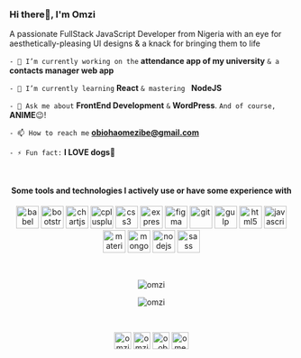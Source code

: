 ### Hi there👋, I'm Omzi</h1>	<p align="center">
A passionate FullStack JavaScript Developer from Nigeria with an eye for aesthetically-pleasing UI designs & a knack for bringing them to life

 `` - 🔭 I’m currently working on the `` **attendance app of my university** `` & a `` **contacts manager web app**

 `` - 🌱 I’m currently learning `` **React**  `` & mastering  `` **NodeJS**

 `` - 💬 Ask me about `` **FrontEnd Development** `` & `` **WordPress**.  `` And of course, `` **ANIME**😉!

 `` - 📫 How to reach me `` **obiohaomezibe@gmail.com**

 `` - ⚡ Fun fact: `` **I LOVE dogs**🐶

<br/>

<h4 align="center">Some tools and technologies I actively use or have some experience with</h4>

<p align="center"><img src="https://www.vectorlogo.zone/logos/babeljs/babeljs-icon.svg" alt="babel" width="40" height="40"/> <img src="https://devicons.github.io/devicon/devicon.git/icons/bootstrap/bootstrap-plain.svg" alt="bootstrap" width="40" height="40"/> <img src="https://www.chartjs.org/media/logo-title.svg" alt="chartjs" width="40" height="40"/> <img src="https://devicons.github.io/devicon/devicon.git/icons/cplusplus/cplusplus-original.svg" alt="cplusplus" width="40" height="40"/> <img src="https://devicons.github.io/devicon/devicon.git/icons/css3/css3-original-wordmark.svg" alt="css3" width="40" height="40"/> <img src="https://devicons.github.io/devicon/devicon.git/icons/express/express-original-wordmark.svg" alt="express" width="40" height="40"/> <img src="https://www.vectorlogo.zone/logos/figma/figma-icon.svg" alt="figma" width="40" height="40"/> <img src="https://www.vectorlogo.zone/logos/git-scm/git-scm-icon.svg" alt="git" width="40" height="40"/> <img src="https://devicons.github.io/devicon/devicon.git/icons/gulp/gulp-plain.svg" alt="gulp" width="40" height="40"/> <img src="https://devicons.github.io/devicon/devicon.git/icons/html5/html5-original-wordmark.svg" alt="html5" width="40" height="40"/> <img src="https://devicons.github.io/devicon/devicon.git/icons/javascript/javascript-original.svg" alt="javascript" width="40" height="40"/> <img src="https://raw.githubusercontent.com/prplx/svg-logos/5585531d45d294869c4eaab4d7cf2e9c167710a9/svg/materialize.svg" alt="materialize" width="40" height="40"/> <img src="https://devicons.github.io/devicon/devicon.git/icons/mongodb/mongodb-original-wordmark.svg" alt="mongodb" width="40" height="40"/> <img src="https://devicons.github.io/devicon/devicon.git/icons/nodejs/nodejs-original-wordmark.svg" alt="nodejs" width="40" height="40"/> <img src="https://devicons.github.io/devicon/devicon.git/icons/sass/sass-original.svg" alt="sass" width="40" height="40"/></p>

<br/>

<p align="center"><img src="https://github-readme-stats.vercel.app/api/?username=omzi&include_all_commits=true&show_icons=true&title_color=fff&icon_color=79ff97&text_color=9f9f9f&bg_color=151515" alt="omzi" /></p>

<p align="center"><img src="https://github-readme-stats.vercel.app/api/top-langs/?username=omzi&layout=compact" alt="omzi" /></p>

<br/>

<p align="center">
<a href="https://codepen.io/omzi" target="blank"><img align="center" src="https://cdn.jsdelivr.net/npm/simple-icons@3.0.1/icons/codepen.svg" alt="omzi" height="30" width="30" /></a>
<a href="https://dev.to/omzi" target="blank"><img align="center" src="https://cdn.jsdelivr.net/npm/simple-icons@3.0.1/icons/dev-dot-to.svg" alt="omzi" height="30" width="30" /></a>
<a href="https://twitter.com/o_obioha" target="blank"><img align="center" src="https://cdn.jsdelivr.net/npm/simple-icons@3.0.1/icons/twitter.svg" alt="o_obioha" height="30" width="30" /></a>
<a href="https://linkedin.com/in/omezibe-obioha" target="blank"><img align="center" src="https://cdn.jsdelivr.net/npm/simple-icons@3.0.1/icons/linkedin.svg" alt="omezibe-obioha" height="30" width="30" /></a>
</p>
